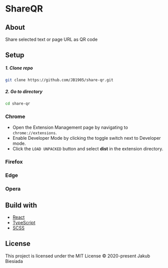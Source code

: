 # ShareQR

## About
Share selected text or page URL as QR code

## Setup

##### 1. Clone repo

```sh
git clone https://github.com/JB1905/share-qr.git
```

##### 2. Go to directory

```sh
cd share-qr
```

### Chrome

- Open the Extension Management page by navigating to `chrome://extensions`.
- Enable Developer Mode by clicking the toggle switch next to Developer mode.
- Click the `LOAD UNPACKED` button and select **dist** in the extension directory.


### Firefox

### Edge

### Opera

## Build with

- [React](https://reactjs.org/)
- [TypeScript](https://www.typescriptlang.org/)
- [SCSS](https://sass-lang.com/)

## License

This project is licensed under the MIT License © 2020-present Jakub Biesiada
